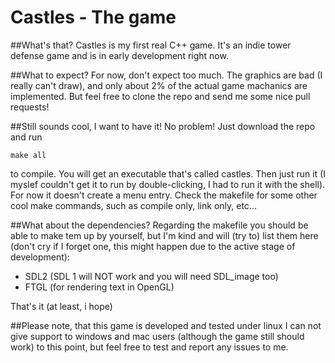 # Castles - The game
##What's that?
Castles is my first real C++ game. It's an indie tower defense game and is in early development right now.

##What to expect?
For now, don't expect too much. The graphics are bad (I really can't draw), and only about 2% of the actual game machanics are implemented.
But feel free to clone the repo and send me some nice pull requests!

##Still sounds cool, I want to have it!
No problem! Just download the repo and run 
```shell
make all
```
to compile. You will get an executable that's called castles. Then just run it (I myslef couldn't get it to run by double-clicking, I had to run it with the shell). For now it doesn't create a menu entry.
Check the makefile for some other cool make commands, such as compile only, link only, etc...                                         

##What about the dependencies?
Regarding the makefile you should be able to make tem up by yourself, but I'm kind and will (try to) list them here (don't cry if I forget one, this might happen due to the active stage of development):
<ul>
<li>SDL2 (SDL 1 will NOT work and you will need SDL_image too) </li>
<li>FTGL (for rendering text in OpenGL) </li>
</ul>
That's it (at least, i hope)

##Please note, that this game is developed and tested under linux
I can not give support to windows and mac users (although the game still should work) to this point, but feel free to test and report any issues to me.



